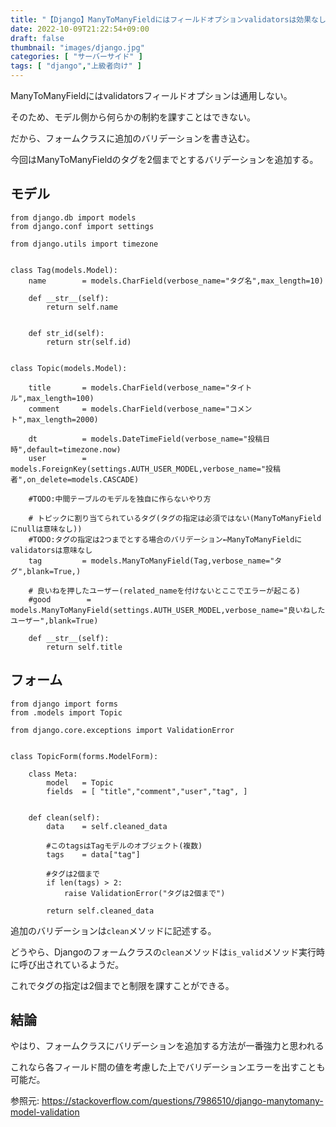 ```yaml
---
title: "【Django】ManyToManyFieldにはフィールドオプションvalidatorsは効果なしなので、フォームクラスに追加のバリデーションを【多対多は特殊】"
date: 2022-10-09T21:22:54+09:00
draft: false
thumbnail: "images/django.jpg"
categories: [ "サーバーサイド" ]
tags: [ "django","上級者向け" ]
---
```


ManyToManyFieldにはvalidatorsフィールドオプションは通用しない。

そのため、モデル側から何らかの制約を課すことはできない。

だから、フォームクラスに追加のバリデーションを書き込む。

今回はManyToManyFieldのタグを2個までとするバリデーションを追加する。

## モデル

    from django.db import models
    from django.conf import settings
    
    from django.utils import timezone
    
    
    class Tag(models.Model):
        name        = models.CharField(verbose_name="タグ名",max_length=10)
    
        def __str__(self):
            return self.name
    
    
        def str_id(self):
            return str(self.id)
    
    
    class Topic(models.Model):
    
        title       = models.CharField(verbose_name="タイトル",max_length=100)
        comment     = models.CharField(verbose_name="コメント",max_length=2000)
    
        dt          = models.DateTimeField(verbose_name="投稿日時",default=timezone.now)
        user        = models.ForeignKey(settings.AUTH_USER_MODEL,verbose_name="投稿者",on_delete=models.CASCADE)
    
        #TODO:中間テーブルのモデルを独自に作らないやり方
    
        # トピックに割り当てられているタグ(タグの指定は必須ではない(ManyToManyFieldにnullは意味なし))
        #TODO:タグの指定は2つまでとする場合のバリデーション←ManyToManyFieldにvalidatorsは意味なし
        tag         = models.ManyToManyField(Tag,verbose_name="タグ",blank=True,)
    
        # 良いねを押したユーザー(related_nameを付けないとここでエラーが起こる)
        #good        = models.ManyToManyField(settings.AUTH_USER_MODEL,verbose_name="良いねしたユーザー",blank=True)
    
        def __str__(self):
            return self.title
    
    
## フォーム


    from django import forms
    from .models import Topic
    
    from django.core.exceptions import ValidationError
    
    
    class TopicForm(forms.ModelForm):
    
        class Meta:
            model   = Topic
            fields  = [ "title","comment","user","tag", ]
    
    
        def clean(self):
            data    = self.cleaned_data

            #このtagsはTagモデルのオブジェクト(複数)
            tags    = data["tag"]

            #タグは2個まで
            if len(tags) > 2:
                raise ValidationError("タグは2個まで")

            return self.cleaned_data
    

追加のバリデーションは`clean`メソッドに記述する。

どうやら、Djangoのフォームクラスの`clean`メソッドは`is_valid`メソッド実行時に呼び出されているようだ。

これでタグの指定は2個までと制限を課すことができる。

## 結論

やはり、フォームクラスにバリデーションを追加する方法が一番強力と思われる

これなら各フィールド間の値を考慮した上でバリデーションエラーを出すことも可能だ。

参照元: https://stackoverflow.com/questions/7986510/django-manytomany-model-validation

